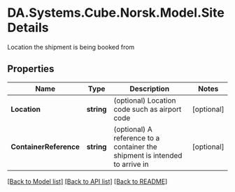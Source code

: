 # DA.Systems.Cube.Norsk.Model.SiteDetails
Location the shipment is being booked from

## Properties

Name | Type | Description | Notes
------------ | ------------- | ------------- | -------------
**Location** | **string** | (optional) Location code such as airport code | [optional] 
**ContainerReference** | **string** | (optional) A reference to a container the shipment is intended to arrive in | [optional] 

[[Back to Model list]](../README.md#documentation-for-models) [[Back to API list]](../README.md#documentation-for-api-endpoints) [[Back to README]](../README.md)

